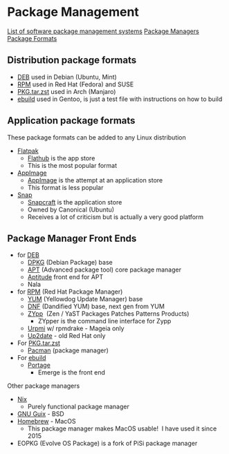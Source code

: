 # Package Management

[List of software package management systems](https://en.wikipedia.org/wiki/List_of_software_package_management_systems#Linux)
[Package Managers](https://en.wikipedia.org/wiki/Package_manager)
[Package Formats](https://en.wikipedia.org/wiki/Package_format)

## Distribution package formats

- [DEB](https://en.wikipedia.org/wiki/Deb_%28file_format%29) used in Debian (Ubuntu, Mint)
- [RPM](https://en.wikipedia.org/wiki/RPM_Package_Manager) used in Red Hat (Fedora) and SUSE
- [PKG.tar.zst](https://wiki.archlinux.org/title/pacman) used in Arch (Manjaro)
- [ebuild](https://wiki.gentoo.org/wiki/Ebuild) used in Gentoo, is just a test file with instructions on how to build

## Application package formats

These package formats can be added to any Linux distribution

- [Flatpak](https://en.wikipedia.org/wiki/Flatpak)
  - [Flathub](https://flathub.org/apps) is the app store
  - This is the most popular format
- [AppImage](https://en.wikipedia.org/wiki/AppImage)
  - [AppImage](https://appimage.github.io/apps/) is the attempt at an application store
  - This format is less popular
- [Snap](https://en.wikipedia.org/wiki/Snap_%28software%29)
  - [Snapcraft](https://snapcraft.io/store) is the application store
  - Owned by Canonical (Ubuntu)
  - Receives a lot of criticism but is actually a very good platform

## Package Manager Front Ends

- for [DEB](https://en.wikipedia.org/wiki/Deb_%28file_format%29)
    - [DPKG](https://en.wikipedia.org/wiki/Dpkg) (Debian Package) base 
    - [APT](https://en.wikipedia.org/wiki/APT_%28software%29) (Advanced package tool) core package manager
    - [Aptitude](https://en.wikipedia.org/wiki/Aptitude_%28software%29) front end for APT
    - Nala
- for [RPM](https://en.wikipedia.org/wiki/RPM_Package_Manager) (Red Hat Package Manager)
    - [YUM](https://en.wikipedia.org/wiki/Yum_%28software%29) (Yellowdog Update Manager) base
    - [DNF](https://en.wikipedia.org/wiki/DNF_%28software%29) (Dandified YUM) base, next gen from YUM
    - [ZYpp](https://en.wikipedia.org/wiki/ZYpp)  (Zen / YaST Packages Patches Patterns Products)
        - ZYpper is the command line interface for Zypp
    - [Urpmi](https://en.wikipedia.org/wiki/Urpmi) w/ rpmdrake - Mageia only
    - [Up2date](https://en.wikipedia.org/wiki/Up2date) - old Red Hat only
- For [PKG.tar.zst](https://wiki.archlinux.org/title/pacman) 
    - [Pacman](https://en.wikipedia.org/wiki/Arch_Linux#Pacman) (package manager)
- For [ebuild](https://wiki.gentoo.org/wiki/Ebuild)
    - [Portage](https://en.wikipedia.org/wiki/Portage_%28software%29#Emerge)
        - Emerge is the front end

Other package managers

- [Nix](https://nixos.org/) 
    - Purely functional package manager
- [GNU Guix](https://en.wikipedia.org/wiki/GNU_Guix) - BSD
- [Homebrew](https://en.wikipedia.org/wiki/Homebrew_%28package_manager%29) - MacOS
    - This package manager makes MacOS usable!  I have used it since 2015
- EOPKG (Evolve OS Package) is a fork of PiSi package manager

